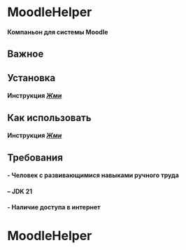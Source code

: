  # MoodleHelper
#### Компаньон для системы Moodle 

## Важное

## Установка
#### Инструкция [*Жми*](INSTALL.md)




## Как использовать
#### Инструкция [*Жми*](HOWTOUSE.md)


## Требования
#### - Человек с развивающимися навыками ручного труда
#### – JDK 21
#### - Наличие доступа в интернет
# MoodleHelper
